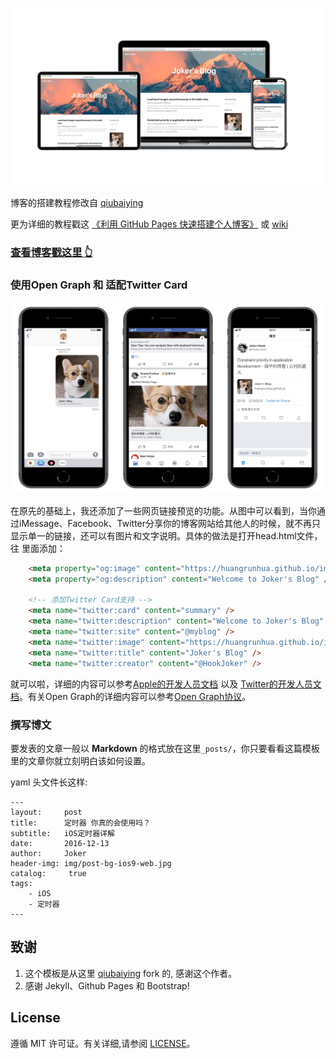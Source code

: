 ![](https://github.com/HuangRunHua/huangrunhua.github.io/blob/master/img/myweb.jpg)

博客的搭建教程修改自 [qiubaiying](https://github.com/qiubaiying/qiubaiying.github.io) 

更为详细的教程戳这 [《利用 GitHub Pages 快速搭建个人博客》](http://www.jianshu.com/p/e68fba58f75c) 或 [wiki](https://github.com/qiubaiying/qiubaiying.github.io/wiki/%E5%8D%9A%E5%AE%A2%E6%90%AD%E5%BB%BA%E8%AF%A6%E7%BB%86%E6%95%99%E7%A8%8B)

>
### [查看博客戳这里 👆](https://huangrunhua.github.io)



### 使用Open Graph 和 适配Twitter Card
![](https://github.com/HuangRunHua/huangrunhua.github.io/blob/master/img/intro.jpg)

在原先的基础上，我还添加了一些网页链接预览的功能。从图中可以看到，当你通过iMessage、Facebook、Twitter分享你的博客网站给其他人的时候，就不再只显示单一的链接，还可以有图片和文字说明。具体的做法是打开head.html文件，往<head> </head>里面添加：

```html
    <meta property="og:image" content="https://huangrunhua.github.io/img/head.jpg" />
    <meta property="og:description" content="Welcome to Joker's Blog" />

    <!-- 添加Twitter Card支持 -->
    <meta name="twitter:card" content="summary" />
    <meta name="twitter:description" content="Welcome to Joker's Blog" />
    <meta name="twitter:site" content="@myblog" />
    <meta name="twitter:image" content="https://huangrunhua.github.io/img/head.jpg" />
    <meta name="twitter:title" content="Joker's Blog" />
    <meta name="twitter:creator" content="@HookJoker" />
```

就可以啦，详细的内容可以参考[Apple的开发人员文档](https://developer.apple.com/documentation/businesschatapi/messages_sent/sending_rich_link_messages?language=data) 以及 [Twitter的开发人员文档](https://developer.twitter.com/en/docs/tweets/optimize-with-cards/guides/getting-started)。有关Open Graph的详细内容可以参考[Open Graph协议](https://ogp.me)。



### 撰写博文

要发表的文章一般以 **Markdown** 的格式放在这里`_posts/`，你只要看看这篇模板里的文章你就立刻明白该如何设置。

yaml 头文件长这样:

```
---
layout:     post
title:      定时器 你真的会使用吗？
subtitle:   iOS定时器详解
date:       2016-12-13
author:     Joker
header-img: img/post-bg-ios9-web.jpg
catalog: 	 true
tags:
    - iOS
    - 定时器
---

```


## 致谢

1. 这个模板是从这里 [qiubaiying](https://github.com/qiubaiying/qiubaiying.github.io) fork 的, 感谢这个作者。 
2. 感谢 Jekyll、Github Pages 和 Bootstrap!

## License

遵循 MIT 许可证。有关详细,请参阅 [LICENSE](https://github.com/qiubaiying/huangrunhua.github.io/blob/master/LICENSE)。

